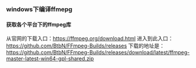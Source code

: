 ### windows下编译ffmepg
#### 获取各个平台下的ffmpeg库
从官网的下载入口：https://ffmpeg.org/download.html
进入到此入口：https://github.com/BtbN/FFmpeg-Builds/releases
下载的地址是：https://github.com/BtbN/FFmpeg-Builds/releases/download/latest/ffmpeg-master-latest-win64-gpl-shared.zip
